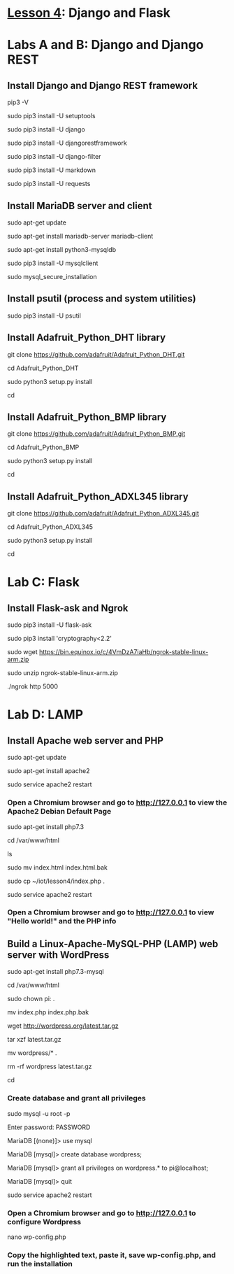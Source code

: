 # <a href="https://goo.gl/bhktY0">Lesson 4</a>: Django and Flask

# Labs A and B: Django and Django REST

## Install Django and Django REST framework

pip3 -V

sudo pip3 install -U setuptools

sudo pip3 install -U django

sudo pip3 install -U djangorestframework

sudo pip3 install -U django-filter

sudo pip3 install -U markdown

sudo pip3 install -U requests

## Install MariaDB server and client

sudo apt-get update

sudo apt-get install mariadb-server mariadb-client

sudo apt-get install python3-mysqldb

sudo pip3 install -U mysqlclient

sudo mysql_secure_installation

## Install psutil (process and system utilities)

sudo pip3 install -U psutil

## Install Adafruit_Python_DHT library

git clone https://github.com/adafruit/Adafruit_Python_DHT.git

cd Adafruit_Python_DHT

sudo python3 setup.py install

cd

## Install Adafruit_Python_BMP library

git clone https://github.com/adafruit/Adafruit_Python_BMP.git

cd Adafruit_Python_BMP

sudo python3 setup.py install

cd

## Install Adafruit_Python_ADXL345 library

git clone https://github.com/adafruit/Adafruit_Python_ADXL345.git

cd Adafruit_Python_ADXL345

sudo python3 setup.py install

cd

# Lab C: Flask

## Install Flask-ask and Ngrok

sudo pip3 install -U flask-ask

sudo pip3 install 'cryptography<2.2'

sudo wget https://bin.equinox.io/c/4VmDzA7iaHb/ngrok-stable-linux-arm.zip

sudo unzip ngrok-stable-linux-arm.zip

./ngrok http 5000

# Lab D: LAMP

## Install Apache web server and PHP

sudo apt-get update

sudo apt-get install apache2

sudo service apache2 restart

### Open a Chromium browser and go to http://127.0.0.1 to view the Apache2 Debian Default Page

sudo apt-get install php7.3

cd /var/www/html

ls

sudo mv index.html index.html.bak

sudo cp ~/iot/lesson4/index.php .

sudo service apache2 restart

### Open a Chromium browser and go to http://127.0.0.1 to view "Hello world!" and the PHP info

## Build a Linux-Apache-MySQL-PHP (LAMP) web server with WordPress 

sudo apt-get install php7.3-mysql

cd /var/www/html

sudo chown pi: .

mv index.php index.php.bak

wget http://wordpress.org/latest.tar.gz

tar xzf latest.tar.gz

mv wordpress/* .

rm -rf wordpress latest.tar.gz

cd

### Create database and grant all privileges

sudo mysql -u root -p

Enter password: PASSWORD

MariaDB [(none)]> use mysql

MariaDB [mysql]> create database wordpress;

MariaDB [mysql]> grant all privileges on wordpress.* to pi@localhost;

MariaDB [mysql]> quit

sudo service apache2 restart

### Open a Chromium browser and go to http://127.0.0.1 to configure Wordpress

nano wp-config.php

### Copy the highlighted text, paste it, save wp-config.php, and run the installation
